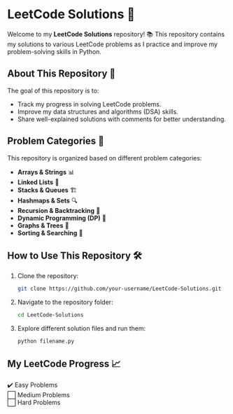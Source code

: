 # LeetCode Solutions 🚀

Welcome to my **LeetCode Solutions** repository! 📚 This repository contains my solutions to various LeetCode problems as I practice and improve my problem-solving skills in Python.

## About This Repository 🧩
The goal of this repository is to:
- Track my progress in solving LeetCode problems.
- Improve my data structures and algorithms (DSA) skills.
- Share well-explained solutions with comments for better understanding.

## Problem Categories 📂
This repository is organized based on different problem categories:
- **Arrays & Strings** 📊
- **Linked Lists** 🔗
- **Stacks & Queues** 🏗️
- **Hashmaps & Sets** 🔍
- **Recursion & Backtracking** 🔄
- **Dynamic Programming (DP)** 🚀
- **Graphs & Trees** 🌳
- **Sorting & Searching** 🔎

## How to Use This Repository 🛠️
1. Clone the repository:
   ```sh
   git clone https://github.com/your-username/LeetCode-Solutions.git
   ```
2. Navigate to the repository folder:
   ```sh
   cd LeetCode-Solutions
   ```
3. Explore different solution files and run them:
   ```sh
   python filename.py
   ```

## My LeetCode Progress 📈
✔️ Easy Problems  
⬜ Medium Problems  
⬜ Hard Problems  


